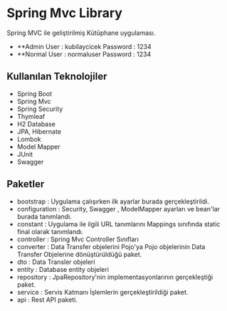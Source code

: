 # Spring Mvc Library
Spring MVC ile geliştirilmiş Kütüphane uygulaması.
* **Admin User   : kubilaycicek Password : 1234
* **Normal User  : normaluser   Password : 1234
## Kullanılan Teknolojiler
* Spring Boot 
* Spring Mvc
* Spring Security
* Thymleaf
* H2 Database 
* JPA, Hibernate
* Lombok 
* Model Mapper 
* JUnit
* Swagger
## Paketler
* bootstrap : Uygulama çalışırken ilk ayarlar burada gerçekleştirildi.
* configuration : Security, Swagger , ModelMapper ayarları ve bean'lar burada tanımlandı.
* constant   : Uygulama ile ilgili URL tanımlarını Mappings sınıfında static final olarak tanımlandı.
* controller : Spring Mvc Controller Sınıfları
* converter  : Data Transfer objelerini Pojo'ya Pojo objelerinin Data Transfer Objelerine dönüştürüldüğü paket.
* dto        : Data Transler objeleri
* entity     : Database entity objeleri
* repository : JpaRepository'nin implementasyonlarının gerçekleştiği paket.
* service    : Servis Katmanı İşlemlerin gerçekleştirildiği paket.
* api        : Rest API paketi.
